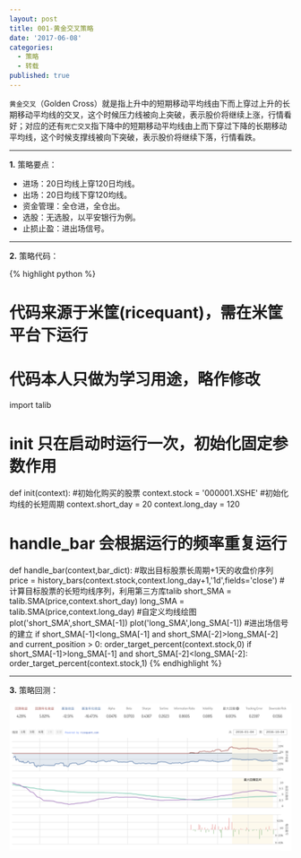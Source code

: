 ```yaml
---
layout: post
title: 001-黄金交叉策略
date: '2017-06-08'
categories:
  - 策略
  - 转载
published: true
---
```


`黄金交叉`（Golden Cross）就是指上升中的短期移动平均线由下而上穿过上升的长期移动平均线的交叉，这个时候压力线被向上突破，表示股价将继续上涨，行情看好；对应的还有`死亡交叉`指下降中的短期移动平均线由上而下穿过下降的长期移动平均线，这个时候支撑线被向下突破，表示股价将继续下落，行情看跌。

---

**1.** 策略要点：

* 进场：20日均线上穿120日均线。
* 出场：20日均线下穿120均线。 
* 资金管理：全仓进，全仓出。
* 选股：无选股，以平安银行为例。
* 止损止盈：进出场信号。

-----

**2.** 策略代码：

{% highlight python %}
 # 代码来源于米筐(ricequant)，需在米筐平台下运行
 # 代码本人只做为学习用途，略作修改

import talib
 # init 只在启动时运行一次，初始化固定参数作用
def init(context):
    #初始化购买的股票
    context.stock = '000001.XSHE' 
    #初始化均线的长短周期
    context.short_day = 20
    context.long_day = 120
 # handle_bar 会根据运行的频率重复运行
def handle_bar(context,bar_dict):
    #取出目标股票长周期+1天的收盘价序列
    price = history_bars(context.stock,context.long_day+1,'1d',fields='close')
    #计算目标股票的长短均线序列，利用第三方库talib
    short_SMA = talib.SMA(price,context.short_day)
    long_SMA = talib.SMA(price,context.long_day)
    #自定义均线绘图
    plot('short_SMA',short_SMA[-1])
    plot('long_SMA',long_SMA[-1])
    #进出场信号的建立
    if short_SMA[-1]<long_SMA[-1] and short_SMA[-2]>long_SMA[-2] and current_position > 0:
        order_target_percent(context.stock,0)
    if short_SMA[-1]>long_SMA[-1] and short_SMA[-2]<long_SMA[-2]:
        order_target_percent(context.stock,1)
{% endhighlight %}

-----

**3.** 策略回测：

![001-均线交叉策略](https://raw.githubusercontent.com/OrangeUFO/orangeufo.github.io/master/static/img/_posts/001.png  "001-均线交叉策略")
